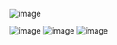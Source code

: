 ![image](https://github.com/Rohitashsingh89/Images/assets/93479842/6b4cd3c6-fe61-41cb-8ab1-602edb4f92ac)

![image](https://github.com/Rohitashsingh89/Images/assets/93479842/ab7da230-394b-4353-96a3-32b8596844ac)
![image](https://github.com/Rohitashsingh89/Images/assets/93479842/1db728cf-2535-41b8-80e6-29ae88c0429e)
![image](https://github.com/Rohitashsingh89/Images/assets/93479842/78ce7908-e852-41ae-aea3-90d5e6fc6800)
